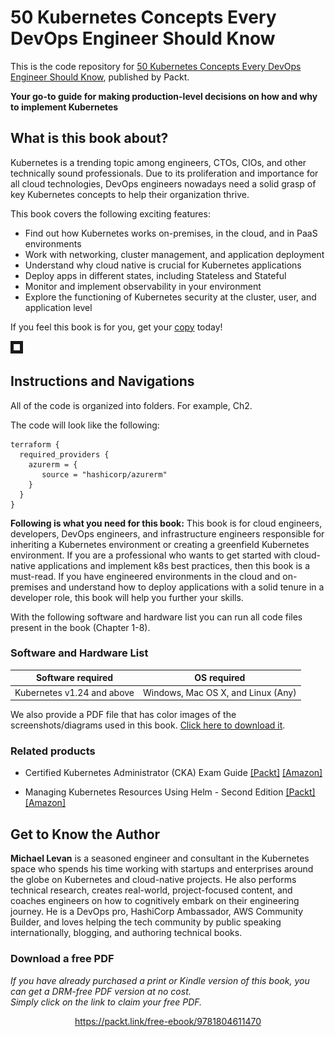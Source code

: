 # 50 Kubernetes Concepts Every DevOps Engineer Should Know

<a href="https://www.packtpub.com/product/50-kubernetes-concepts-every-devops-engineer-should-know/9781804611470?utm_source=github&utm_medium=repository&utm_campaign=9781804611470"><img src="https://static.packt-cdn.com/products/9781804611470/cover/smaller" alt="" height="256px" align="right"></a>

This is the code repository for [50 Kubernetes Concepts Every DevOps Engineer Should Know](https://www.packtpub.com/product/50-kubernetes-concepts-every-devops-engineer-should-know/9781804611470?utm_source=github&utm_medium=repository&utm_campaign=9781804611470), published by Packt.

**Your go-to guide for making production-level decisions on how and why to implement Kubernetes**

## What is this book about?
Kubernetes is a trending topic among engineers, CTOs, CIOs, and other technically sound professionals. Due to its proliferation and importance for all cloud technologies, DevOps engineers nowadays need a solid grasp of key Kubernetes concepts to help their organization thrive. 

This book covers the following exciting features:
* Find out how Kubernetes works on-premises, in the cloud, and in PaaS environments
* Work with networking, cluster management, and application deployment
* Understand why cloud native is crucial for Kubernetes applications
* Deploy apps in different states, including Stateless and Stateful
* Monitor and implement observability in your environment
* Explore the functioning of Kubernetes security at the cluster, user, and application level

If you feel this book is for you, get your [copy](https://www.amazon.com/dp/1804611476) today!

<a href="https://www.packtpub.com/?utm_source=github&utm_medium=banner&utm_campaign=GitHubBanner"><img src="https://raw.githubusercontent.com/PacktPublishing/GitHub/master/GitHub.png" 
alt="https://www.packtpub.com/" border="5" /></a>

## Instructions and Navigations
All of the code is organized into folders. For example, Ch2.

The code will look like the following:
```
terraform {
  required_providers {
    azurerm = {
       source = "hashicorp/azurerm"
    }
  }
}
```

**Following is what you need for this book:**
This book is for cloud engineers, developers, DevOps engineers, and infrastructure engineers responsible for inheriting a Kubernetes environment or creating a greenfield Kubernetes environment. If you are a professional who wants to get started with cloud-native applications and implement k8s best practices, then this book is a must-read. If you have engineered environments in the cloud and on-premises and understand how to deploy applications with a solid tenure in a developer role, this book will help you further your skills.

With the following software and hardware list you can run all code files present in the book (Chapter 1-8).
### Software and Hardware List
 | Software required | OS required |
 | ------------------------------------ | ----------------------------------- |
 | Kubernetes v1.24 and above | Windows, Mac OS X, and Linux (Any) |

We also provide a PDF file that has color images of the screenshots/diagrams used in this book. [Click here to download it](https://packt.link/FQMAS).

### Related products
* Certified Kubernetes Administrator (CKA) Exam Guide  [[Packt]](https://www.packtpub.com/product/certified-kubernetes-administrator-cka-exam-guide/9781803238265?utm_source=github&utm_medium=repository&utm_campaign=9781803238265) [[Amazon]](https://www.amazon.com/dp/1803238267)

* Managing Kubernetes Resources Using Helm - Second Edition [[Packt]](https://www.packtpub.com/product/managing-kubernetes-resources-using-helm-second-edition/9781803242897?utm_source=github&utm_medium=repository&utm_campaign=9781803242897) [[Amazon]](https://www.amazon.com/dp/1803242892)

## Get to Know the Author
**Michael Levan**
is a seasoned engineer and consultant in the Kubernetes space who spends his time working with startups and enterprises around the globe on Kubernetes and cloud-native projects. He also performs technical research, creates real-world, project-focused content, and coaches engineers on how to cognitively embark on their engineering journey. He is a DevOps pro, HashiCorp Ambassador, AWS Community Builder, and loves helping the tech community by public speaking internationally, blogging, and authoring technical books.



### Download a free PDF

 <i>If you have already purchased a print or Kindle version of this book, you can get a DRM-free PDF version at no cost.<br>Simply click on the link to claim your free PDF.</i>
<p align="center"> <a href="https://packt.link/free-ebook/9781804611470">https://packt.link/free-ebook/9781804611470 </a> </p>